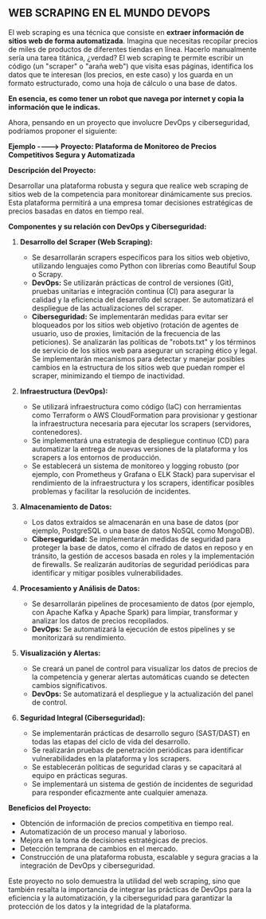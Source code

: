 ## WEB SCRAPING EN EL MUNDO DEVOPS

El web scraping es una técnica que consiste en **extraer información de sitios web de forma automatizada**. Imagina que necesitas recopilar precios de miles de productos de diferentes tiendas en línea. Hacerlo manualmente sería una tarea titánica, ¿verdad? El web scraping te permite escribir un código (un "scraper" o "araña web") que visita esas páginas, identifica los datos que te interesan (los precios, en este caso) y los guarda en un formato estructurado, como una hoja de cálculo o una base de datos.

**En esencia, es como tener un robot que navega por internet y copia la información que le indicas.**

Ahora, pensando en un proyecto que involucre DevOps y ciberseguridad, podríamos proponer el siguiente:

**Ejemplo ---->  Proyecto: Plataforma de Monitoreo de Precios Competitivos Segura y Automatizada**

**Descripción del Proyecto:**

Desarrollar una plataforma robusta y segura que realice web scraping de sitios web de la competencia para monitorear dinámicamente sus precios. Esta plataforma permitirá a una empresa tomar decisiones estratégicas de precios basadas en datos en tiempo real.

**Componentes y su relación con DevOps y Ciberseguridad:**

1.  **Desarrollo del Scraper (Web Scraping):**
    * Se desarrollarán scrapers específicos para los sitios web objetivo, utilizando lenguajes como Python con librerías como Beautiful Soup o Scrapy.
    * **DevOps:** Se utilizarán prácticas de control de versiones (Git), pruebas unitarias e integración continua (CI) para asegurar la calidad y la eficiencia del desarrollo del scraper. Se automatizará el despliegue de las actualizaciones del scraper.
    * **Ciberseguridad:** Se implementarán medidas para evitar ser bloqueados por los sitios web objetivo (rotación de agentes de usuario, uso de proxies, limitación de la frecuencia de las peticiones). Se analizarán las políticas de "robots.txt" y los términos de servicio de los sitios web para asegurar un scraping ético y legal. Se implementarán mecanismos para detectar y manejar posibles cambios en la estructura de los sitios web que puedan romper el scraper, minimizando el tiempo de inactividad.

2.  **Infraestructura (DevOps):**
    * Se utilizará infraestructura como código (IaC) con herramientas como Terraform o AWS CloudFormation para provisionar y gestionar la infraestructura necesaria para ejecutar los scrapers (servidores, contenedores).
    * Se implementará una estrategia de despliegue continuo (CD) para automatizar la entrega de nuevas versiones de la plataforma y los scrapers a los entornos de producción.
    * Se establecerá un sistema de monitoreo y logging robusto (por ejemplo, con Prometheus y Grafana o ELK Stack) para supervisar el rendimiento de la infraestructura y los scrapers, identificar posibles problemas y facilitar la resolución de incidentes.

3.  **Almacenamiento de Datos:**
    * Los datos extraídos se almacenarán en una base de datos (por ejemplo, PostgreSQL o una base de datos NoSQL como MongoDB).
    * **Ciberseguridad:** Se implementarán medidas de seguridad para proteger la base de datos, como el cifrado de datos en reposo y en tránsito, la gestión de accesos basada en roles y la implementación de firewalls. Se realizarán auditorías de seguridad periódicas para identificar y mitigar posibles vulnerabilidades.

4.  **Procesamiento y Análisis de Datos:**
    * Se desarrollarán pipelines de procesamiento de datos (por ejemplo, con Apache Kafka y Apache Spark) para limpiar, transformar y analizar los datos de precios recopilados.
    * **DevOps:** Se automatizará la ejecución de estos pipelines y se monitorizará su rendimiento.

5.  **Visualización y Alertas:**
    * Se creará un panel de control para visualizar los datos de precios de la competencia y generar alertas automáticas cuando se detecten cambios significativos.
    * **DevOps:** Se automatizará el despliegue y la actualización del panel de control.

6.  **Seguridad Integral (Ciberseguridad):**
    * Se implementarán prácticas de desarrollo seguro (SAST/DAST) en todas las etapas del ciclo de vida del desarrollo.
    * Se realizarán pruebas de penetración periódicas para identificar vulnerabilidades en la plataforma y los scrapers.
    * Se establecerán políticas de seguridad claras y se capacitará al equipo en prácticas seguras.
    * Se implementará un sistema de gestión de incidentes de seguridad para responder eficazmente ante cualquier amenaza.

**Beneficios del Proyecto:**

* Obtención de información de precios competitiva en tiempo real.
* Automatización de un proceso manual y laborioso.
* Mejora en la toma de decisiones estratégicas de precios.
* Detección temprana de cambios en el mercado.
* Construcción de una plataforma robusta, escalable y segura gracias a la integración de DevOps y ciberseguridad.

Este proyecto no solo demuestra la utilidad del web scraping, sino que también resalta la importancia de integrar las prácticas de DevOps para la eficiencia y la automatización, y la ciberseguridad para garantizar la protección de los datos y la integridad de la plataforma. 
